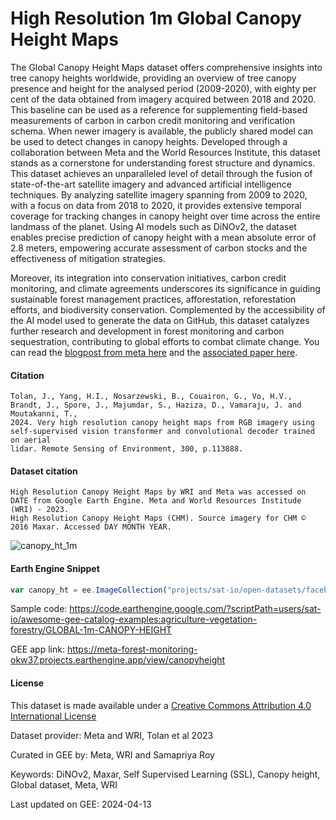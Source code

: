 # High Resolution 1m Global Canopy Height Maps

The Global Canopy Height Maps dataset offers comprehensive insights into tree canopy heights worldwide, providing an overview of tree canopy presence and height for the analysed period (2009-2020), with eighty per cent of the data obtained from imagery acquired between 2018 and 2020. This baseline can be used as a reference for supplementing field-based measurements of carbon in carbon credit monitoring and verification schema. When newer imagery is available, the publicly shared model can be used to detect changes in canopy heights. Developed through a collaboration between Meta and the World Resources Institute, this dataset stands as a cornerstone for understanding forest structure and dynamics. This dataset achieves an unparalleled level of detail through the fusion of state-of-the-art satellite imagery and advanced artificial intelligence techniques. By analyzing satellite imagery spanning from 2009 to 2020, with a focus on data from 2018 to 2020, it provides extensive temporal coverage for tracking changes in canopy height over time across the entire landmass of the planet. Using AI models such as DiNOv2, the dataset enables precise prediction of canopy height with a mean absolute error of 2.8 meters, empowering accurate assessment of carbon stocks and the effectiveness of mitigation strategies.

Moreover, its integration into conservation initiatives, carbon credit monitoring, and climate agreements underscores its significance in guiding sustainable forest management practices, afforestation, reforestation efforts, and biodiversity conservation. Complemented by the accessibility of the AI model used to generate the data on GitHub, this dataset catalyzes further research and development in forest monitoring and carbon sequestration, contributing to global efforts to combat climate change. You can read the [blogpost from meta here](https://sustainability.fb.com/blog/2024/04/22/using-artificial-intelligence-to-map-the-earths-forests/) and the [associated paper here](https://www.sciencedirect.com/science/article/pii/S003442572300439X).

#### Citation

```
Tolan, J., Yang, H.I., Nosarzewski, B., Couairon, G., Vo, H.V., Brandt, J., Spore, J., Majumdar, S., Haziza, D., Vamaraju, J. and Moutakanni, T.,
2024. Very high resolution canopy height maps from RGB imagery using self-supervised vision transformer and convolutional decoder trained on aerial
lidar. Remote Sensing of Environment, 300, p.113888.
```

#### Dataset citation

```
High Resolution Canopy Height Maps by WRI and Meta was accessed on DATE from Google Earth Engine. Meta and World Resources Institude (WRI) - 2023.
High Resolution Canopy Height Maps (CHM). Source imagery for CHM © 2016 Maxar. Accessed DAY MONTH YEAR.
```

![canopy_ht_1m](https://github.com/samapriya/awesome-gee-community-datasets/assets/6677629/171b3e30-49c0-448c-86cb-57c5464504e6)

#### Earth Engine Snippet

```js
var canopy_ht = ee.ImageCollection("projects/sat-io/open-datasets/facebook/meta-canopy-height");
```

Sample code: https://code.earthengine.google.com/?scriptPath=users/sat-io/awesome-gee-catalog-examples:agriculture-vegetation-forestry/GLOBAL-1m-CANOPY-HEIGHT

GEE app link: https://meta-forest-monitoring-okw37.projects.earthengine.app/view/canopyheight

#### License
This dataset is made available under a [Creative Commons Attribution 4.0 International License](https://creativecommons.org/licenses/by/4.0/)

Dataset provider: Meta and WRI, Tolan et al 2023

Curated in GEE by: Meta, WRI and Samapriya Roy

Keywords: DiNOv2, Maxar, Self Supervised Learning (SSL), Canopy height, Global dataset, Meta, WRI

Last updated on GEE: 2024-04-13
